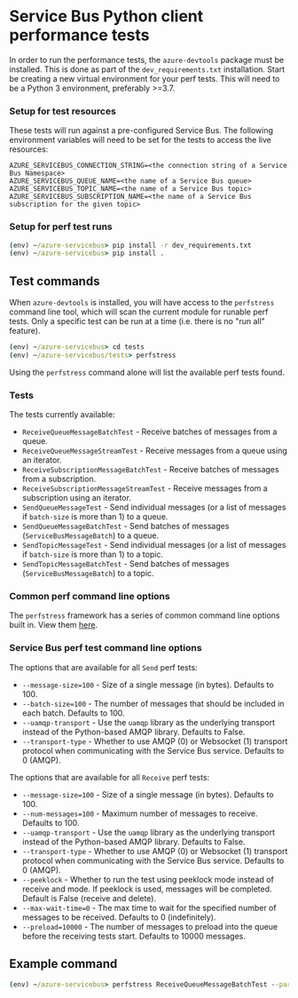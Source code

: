 # Service Bus Python client performance tests

In order to run the performance tests, the `azure-devtools` package must be installed. This is done as part of the `dev_requirements.txt` installation. Start be creating a new virtual environment for your perf tests. This will need to be a Python 3 environment, preferably >=3.7.

### Setup for test resources

These tests will run against a pre-configured Service Bus. The following environment variables will need to be set for the tests to access the live resources:

```
AZURE_SERVICEBUS_CONNECTION_STRING=<the connection string of a Service Bus Namespace>
AZURE_SERVICEBUS_QUEUE_NAME=<the name of a Service Bus queue>
AZURE_SERVICEBUS_TOPIC_NAME=<the name of a Service Bus topic>
AZURE_SERVICEBUS_SUBSCRIPTION_NAME=<the name of a Service Bus subscription for the given topic>
```

### Setup for perf test runs

```cmd
(env) ~/azure-servicebus> pip install -r dev_requirements.txt
(env) ~/azure-servicebus> pip install .
```

## Test commands

When `azure-devtools` is installed, you will have access to the `perfstress` command line tool, which will scan the current module for runable perf tests. Only a specific test can be run at a time (i.e. there is no "run all" feature).

```cmd
(env) ~/azure-servicebus> cd tests
(env) ~/azure-servicebus/tests> perfstress
```

Using the `perfstress` command alone will list the available perf tests found.

### Tests

The tests currently available:

- `ReceiveQueueMessageBatchTest` - Receive batches of messages from a queue.
- `ReceiveQueueMessageStreamTest` - Receive messages from a queue using an iterator.
- `ReceiveSubscriptionMessageBatchTest` - Receive batches of messages from a subscription.
- `ReceiveSubscriptionMessageStreamTest` - Receive messages from a subscription using an iterator.
- `SendQueueMessageTest` - Send individual messages (or a list of messages if `batch-size` is more than 1) to a queue.
- `SendQueueMessageBatchTest` - Send batches of messages (`ServiceBusMessageBatch`) to a queue.
- `SendTopicMessageTest` - Send individual messages (or a list of messages if `batch-size` is more than 1) to a topic.
- `SendTopicMessageBatchTest` - Send batches of messages (`ServiceBusMessageBatch`) to a topic.

### Common perf command line options

The `perfstress` framework has a series of common command line options built in. View them [here](https://github.com/Azure/azure-sdk-for-python/blob/main/doc/dev/perfstress_tests.md#default-command-options).

### Service Bus perf test command line options

The options that are available for all `Send` perf tests:

- `--message-size=100` - Size of a single message (in bytes). Defaults to 100.
- `--batch-size=100` - The number of messages that should be included in each batch. Defaults to 100.
- `--uamqp-transport` - Use the `uamqp` library as the underlying transport instead of the Python-based AMQP library. Defaults to False.
- `--transport-type` - Whether to use AMQP (0) or Websocket (1) transport protocol when communicating with the Service Bus service. Defaults to 0 (AMQP).

The options that are available for all `Receive` perf tests:

- `--message-size=100` - Size of a single message (in bytes). Defaults to 100.
- `--num-messages=100` - Maximum number of messages to receive. Defaults to 100.
- `--uamqp-transport` - Use the `uamqp` library as the underlying transport instead of the Python-based AMQP library. Defaults to False.
- `--transport-type` - Whether to use AMQP (0) or Websocket (1) transport protocol when communicating with the Service Bus service. Defaults to 0 (AMQP).
- `--peeklock` - Whether to run the test using peeklock mode instead of receive and  mode. If peeklock is used, messages will be completed. Default is False (receive and delete).
- `--max-wait-time=0` - The max time to wait for the specified number of messages to be received. Defaults to 0 (indefinitely).
- `--preload=10000` - The number of messages to preload into the queue before the receiving tests start. Defaults to 10000 messages.


## Example command
```cmd
(env) ~/azure-servicebus> perfstress ReceiveQueueMessageBatchTest --parallel=2 --message-size=10240 --num-messages=100 --peeklock
```
